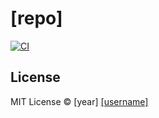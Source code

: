 # [repo]

[![CI](https://github.com/[actor]/[repo]/actions/workflows/ci.yml/badge.svg)](https://github.com/[actor]/[repo]/actions/workflows/ci.yml)

## License

MIT License © [year] [[username]](https://github.com/[actor])
